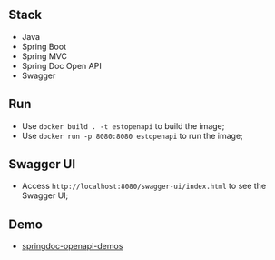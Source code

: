 ##  Stack
- Java
- Spring Boot
- Spring MVC
- Spring Doc Open API
- Swagger

## Run
- Use `docker build . -t estopenapi` to build the image;
- Use `docker run -p 8080:8080 estopenapi` to run the image;

## Swagger UI
- Access `http://localhost:8080/swagger-ui/index.html` to see the Swagger UI;

## Demo
- [springdoc-openapi-demos](https://github.com/springdoc/springdoc-openapi-demos)